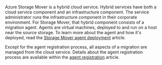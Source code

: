 <!-- 
!########################################################
STATUS: COMPLETE

CONTENT: final

REVIEW Stephen/Fabian: COMPLETE

Document score: 100 (107 words and 0 issues)

!########################################################
-->

Azure Storage Mover is a hybrid cloud service. Hybrid services have both a cloud service component and an infrastructure component. The service administrator runs the infrastructure component in their corporate environment. For Storage Mover, that hybrid component consists of a migration agent. Agents are virtual machines, deployed to and run on a host near the source storage. To learn more about the agent and how it's deployed, read the [Storage Mover agent deployment](../agent-deploy.md) article.

Except for the agent registration process, all aspects of a migration are managed from the cloud service. Details about the agent registration process are available within the [agent registration](../agent-register.md) article.
